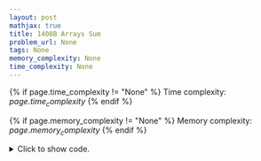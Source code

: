 ```yaml
---
layout: post
mathjax: true
title: 1408B Arrays Sum
problem_url: None
tags: None
memory_complexity: None
time_complexity: None
---
```




{% if page.time_complexity != "None" %}
Time complexity: ${{ page.time_complexity }}$
{% endif %}

{% if page.memory_complexity != "None" %}
Memory complexity: ${{ page.memory_complexity }}$
{% endif %}

<details>
<summary>
<p style="display:inline">Click to show code.</p>
</summary>
```cpp
{% raw %}
using namespace std;
using ll = long long;
using ii = pair<int, int>;
using vi = vector<int>;
template <typename InputIterator,
          typename T = typename iterator_traits<InputIterator>::value_type>
void read_n(InputIterator it, int n)
{
    copy_n(istream_iterator<T>(cin), n, it);
}
template <typename InputIterator,
          typename T = typename iterator_traits<InputIterator>::value_type>
void write(InputIterator first, InputIterator last, const char *delim = "\n")
{
    copy(first, last, ostream_iterator<T>(cout, delim));
}
int main(void)
{
    ios::sync_with_stdio(false), cin.tie(NULL);
    int t;
    cin >> t;
    while (t--)
    {
        int n, k;
        cin >> n >> k;
        vi a(n);
        read_n(a.begin(), n);
        int nu = distance(a.begin(), unique(a.begin(), a.end()));
        if (k == 1 and nu > 1)
            cout << -1 << endl;
        else
        {
            int ans = 0;
            do
            {
                nu -= min(k, nu);
                nu++;
                ans++;
            } while (nu != 1);
            cout << ans << endl;
        }
    }
    return 0;
}

{% endraw %}
```
</details>

